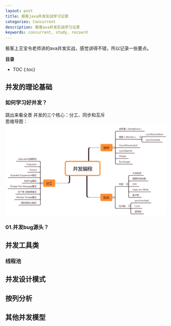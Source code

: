 ```yaml
---
layout: post
title: 极客java并发实战学习记录
categories: Concurrent
description: 极客ava并发实战学习记录
keywords: concurrent, study, recoard
---
```


极客上王宝令老师讲的ava并发实战，感觉讲得不错，所以记录一些要点。


**目录**

* TOC
{:toc}

## 并发的理论基础

### 如何学习好并发？

跳出来看全景 并发的三个核心：分工、同步和互斥 <br>
思维导图：
![](/images/posts/concurrent/1.png)

### 01.并发bug源头？


## 并发工具类


### 线程池


## 并发设计模式

## 按列分析

## 其他并发模型


